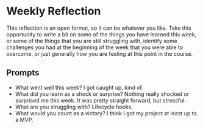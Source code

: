 # Weekly Reflection

This reflection is an open format, so it can be whatever you like. Take this opportunity to write a bit on some of the things you have learned this week, or some of the things that you are still struggling with, identify some challenges you had at the beginning of the week that you were able to overcome, or just generally how you are feeling at this point in the course.

## Prompts

-   What went well this week?
    I got caught up, kind of.
-   What did you learn as a shock or surprise?
    Nothing really shocked or surprised me this week. It was pretty straight forward, but stressful.
-   What are you struggling with?
    Lifecycle hooks.
-   What would you count as a victory?
    I think I got my project at least up to a MVP.
